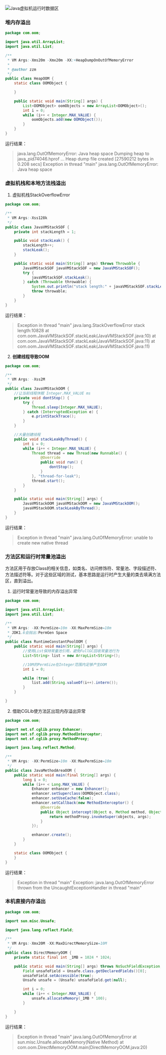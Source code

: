 

![Java虚拟机运行时数据区](../images/Java虚拟机运行时数据区.png)

### 堆内存溢出

```java
package com.oom;

import java.util.ArrayList;
import java.util.List;

/**
 * VM Args:-Xms20m -Xmx20m -XX:+HeapDumpOnOutOfMemoryError
 *
 * @author zzm
 */
public class HeapOOM {
    static class OOMObject {

    }

    public static void main(String[] args) {
        List<OOMObject> oomObjects = new ArrayList<OOMObject>();
        int i = 0;
        while (i++ < Integer.MAX_VALUE) {
            oomObjects.add(new OOMObject());
        }
    }
}

```

运行结果：

> java.lang.OutOfMemoryError: Java heap space
> Dumping heap to java_pid74046.hprof ...
> Heap dump file created [27590212 bytes in 0.208 secs]
> Exception in thread "main" java.lang.OutOfMemoryError: Java heap space

### 虚拟机栈和本地方法栈溢出

1. 虚拟机栈StackOverflowError

```java
package com.oom;

/**
 * VM Args:-Xss128k
 */
public class JavaVMStackSOF {
    private int stackLength = 1;

    public void stackLeak() {
        stackLength++;
        stackLeak();
    }

    public static void main(String[] args) throws Throwable {
        JavaVMStackSOF javaVMStackSOF = new JavaVMStackSOF();
        try {
            javaVMStackSOF.stackLeak();
        } catch (Throwable throwable) {
            System.out.println("stack length:" + javaVMStackSOF.stackLength);
            throw throwable;
        }
    }
}
```
运行结果：
> Exception in thread "main" java.lang.StackOverflowError
> stack length:10828
> 	at com.oom.JavaVMStackSOF.stackLeak(JavaVMStackSOF.java:10)
> 	at com.oom.JavaVMStackSOF.stackLeak(JavaVMStackSOF.java:11)
> 	at com.oom.JavaVMStackSOF.stackLeak(JavaVMStackSOF.java:11)



2. **创建线程导致OOM**

```java
package com.oom;

/**
 * VM Args: -Xss2M
 */
public class JavaVMStackOOM {
    //让当前线程休眠 Integer.MAX_VALUE ms
    private void dontStop() {
        try {
            Thread.sleep(Integer.MAX_VALUE);
        } catch (InterruptedException e) {
            e.printStackTrace();
        }
    }

    //大量创建线程
    public void stackLeakByThread() {
        int i = 0;
        while (i++ < Integer.MAX_VALUE) {
            Thread thread = new Thread(new Runnable() {
                @Override
                public void run() {
                    dontStop();
                }
            }, "thread-for-leak");
            thread.start();
        }
    }

    public static void main(String[] args) {
        JavaVMStackOOM javaVMStackOOM = new JavaVMStackOOM();
        javaVMStackOOM.stackLeakByThread();
    }
}

```

   

运行结果：

> Exception in thread "main" java.lang.OutOfMemoryError: unable to create new native thread

### 方法区和运行时常量池溢出



方法区用于存放Class的相关信息，如类名、访问修饰符、常量池、字段描述符、方法描述符等。对于这些区域的测试，基本思路是运行时产生大量的类去填满方法区，直到溢出。



1. 运行时常量池导致的内存溢出异常

```java
package com.oom;

import java.util.ArrayList;
import java.util.List;

/**
 * VM Args: -XX:PermSize=10m -XX:MaxPermSize=10m
 * JDK1.6会抛出:PermGen Space
 */
public class RuntimeConstantPoolOOM {
    public static void main(String[] args) {
        //使用List保持常量池引用，避免FullGC回收常量池行为
        List<String> list = new ArrayList<String>();

        //10M的PermSize在Integer范围内足够产生OOM
        int i = 0;

        while (true) {
            list.add(String.valueOf(i++).intern());
        }
    }

}

```

2. 借助CGLib使方法区出现内存溢出异常

```java
package com.oom;

import net.sf.cglib.proxy.Enhancer;
import net.sf.cglib.proxy.MethodInterceptor;
import net.sf.cglib.proxy.MethodProxy;

import java.lang.reflect.Method;

/**
 * VM Args: -XX:PermSize=10m -XX:MaxPermSize=10m
 */
public class JavaMethodAreaOOM {
    public static void main(final String[] args) {
        long i = 0;
        while (i++ < Long.MAX_VALUE) {
            Enhancer enhancer = new Enhancer();
            enhancer.setSuperclass(OOMObject.class);
            enhancer.setUseCache(false);
            enhancer.setCallback(new MethodInterceptor() {
                @Override
                public Object intercept(Object o, Method method, Object[] objects, MethodProxy methodProxy) throws Throwable {
                    return methodProxy.invokeSuper(objects, args);
                }
            });

            enhancer.create();
        }
    }

    static class OOMObject {
    }
}

```

运行结果：

> Exception in thread "main" 
> Exception: java.lang.OutOfMemoryError thrown from the UncaughtExceptionHandler in thread "main"



### 本机直接内存溢出

```java
package com.oom;

import sun.misc.Unsafe;

import java.lang.reflect.Field;

/**
 * VM Args:-Xmx20M -XX:MaxDirectMemorySize=10M
 */
public class DirectMemoryOOM {
    private static final int _1MB = 1024 * 1024;

    public static void main(String[] args) throws NoSuchFieldException, \IllegalAccessException {
        Field unsafeField = Unsafe.class.getDeclaredFields()[0];
        unsafeField.setAccessible(true);
        Unsafe unsafe = (Unsafe) unsafeField.get(null);

        int i = 0;
        while (i++ < Integer.MAX_VALUE) {
            unsafe.allocateMemory(_1MB * 100);
        }

    }
}

```

运行结果：

> Exception in thread "main" java.lang.OutOfMemoryError
> 	at sun.misc.Unsafe.allocateMemory(Native Method)
> 	at com.oom.DirectMemoryOOM.main(DirectMemoryOOM.java:20)